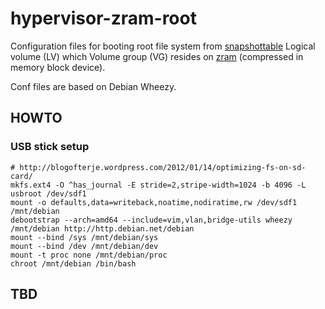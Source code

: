 hypervisor-zram-root
====================

Configuration files for booting root file system from [snapshottable] Logical volume (LV)
which Volume group (VG) resides on [zram] (compressed in memory block device).

Conf files are based on Debian Wheezy.

HOWTO
-----

### USB stick setup

```
# http://blogofterje.wordpress.com/2012/01/14/optimizing-fs-on-sd-card/
mkfs.ext4 -O ^has_journal -E stride=2,stripe-width=1024 -b 4096 -L usbroot /dev/sdf1
mount -o defaults,data=writeback,noatime,nodiratime,rw /dev/sdf1 /mnt/debian
debootstrap --arch=amd64 --include=vim,vlan,bridge-utils wheezy /mnt/debian http://http.debian.net/debian
mount --bind /sys /mnt/debian/sys
mount --bind /dev /mnt/debian/dev
mount -t proc none /mnt/debian/proc
chroot /mnt/debian /bin/bash
```
TBD
---

[zram]:https://www.kernel.org/doc/Documentation/blockdev/zram.txt
[Snapshottable]:https://www.kernel.org/doc/Documentation/device-mapper/snapshot.txt
